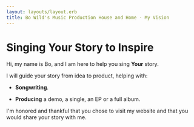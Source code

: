 ```yaml
---
layout: layouts/layout.erb
title: Bo Wild's Music Production House and Home - My Vision
---
```

# Singing Your Story to Inspire

Hi, my name is Bo, and I am here to help you sing **Your** story.

I will guide your story from idea to product, helping with:

* **Songwriting**.

* **Producing** a demo, a single, an EP or a full album.

I'm honored and thankful that you chose to visit my website and that you would share your story with me.
